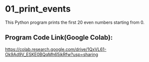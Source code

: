 # 01_print_events
This Python program prints the first 20 even numbers starting from 0.

## Program Code Link(Google Colab):
https://colab.research.google.com/drive/1QxVL61-Ok9Ad9V_ESKE0BQqMh65jkRfw?usp=sharing